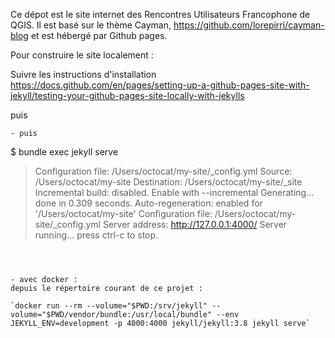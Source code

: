 Ce dépot est le site internet des Rencontres Utilisateurs Francophone de QGIS. Il est basé sur le thème Cayman, https://github.com/lorepirri/cayman-blog et est hébergé par Github pages.

Pour construire le site localement :

Suivre les instructions d'installation https://docs.github.com/en/pages/setting-up-a-github-pages-site-with-jekyll/testing-your-github-pages-site-locally-with-jekylls

puis 

```~~
- puis 

```
$ bundle exec jekyll serve
> Configuration file: /Users/octocat/my-site/_config.yml
>            Source: /Users/octocat/my-site
>       Destination: /Users/octocat/my-site/_site
> Incremental build: disabled. Enable with --incremental
>      Generating...
>                    done in 0.309 seconds.
> Auto-regeneration: enabled for '/Users/octocat/my-site'
> Configuration file: /Users/octocat/my-site/_config.yml
>    Server address: http://127.0.0.1:4000/
>  Server running... press ctrl-c to stop.
```



- avec docker : 
depuis le répertoire courant de ce projet :

`docker run --rm --volume="$PWD:/srv/jekyll" --volume="$PWD/vendor/bundle:/usr/local/bundle" --env JEKYLL_ENV=development -p 4000:4000 jekyll/jekyll:3.8 jekyll serve`
